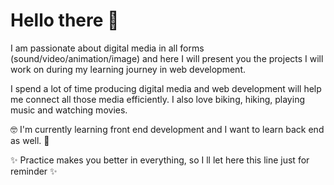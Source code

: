 # Hello there 👋

I am passionate about digital media in all forms (sound/video/animation/image) and here I will present you the projects I will work on during my learning journey in web development.

I spend a lot of time producing digital media and web development will help me connect all those media efficiently. I also love biking, hiking, playing music and watching movies.

🤓 I'm currently learning front end development and I want to learn back end as well. 🤗

✨ Practice makes you better in everything, so I ll let here this line just for reminder ✨

